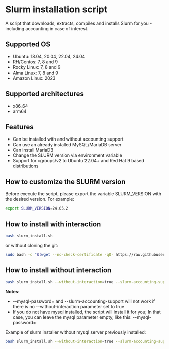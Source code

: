 # Slurm installation script

A script that downloads, extracts, compiles and installs Slurm for you - including accounting in case of interest.


## Supported OS

- Ubuntu: 18.04, 20.04, 22.04, 24.04
- RH/Centos: 7, 8 and 9
- Rocky Linux: 7, 8 and 9
- Alma Linux: 7, 8 and 9
- Amazon Linux: 2023

## Supported architectures
- x86_64
- arm64

## Features
- Can be installed with and without accounting support
- Can use an already installed MySQL/MariaDB server
- Can install MariaDB
- Change the SLURM version via environment variable
- Support for cgroups/v2 to Ubuntu 22.04+ and Red Hat 9 based distributions

## How to customize the SLURM version

Before execute the script, please export the variable SLURM_VERSION with the desired version.
For example:

```bash
export SLURM_VERSION=24.05.2
```

## How to install with interaction

```bash
bash slurm_install.sh
```

or without cloning the git:

```bash
sudo bash -c "$(wget --no-check-certificate -qO- https://raw.githubusercontent.com/NISP-GmbH/SLURM/main/slurm_install.sh)"
```

## How to install without interaction

```bash
bash slurm_install.sh --without-interaction=true --slurm-accounting-support=true --mysql-password=123456789
```

**Notes:**
* --mysql-password= and --slurm-accounting-support will not work if there is no --without-interaction parameter set to true
* If you do not have mysql installed, the script will install it for you; In that case, you can leave the mysql parameter empty, like this: --mysql-password=

Example of slurm installer without mysql server previously installed:
```bash
bash slurm_install.sh --without-interaction=true --slurm-accounting-support=true --mysql-password=
```
